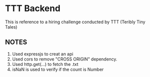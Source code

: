 # TTT Backend 

This is reference to a hiring challenge conducted by TTT (Teribly Tiny Tales)

## NOTES
1. Used expressjs to creat an api
2. Used cors to remove "CROSS ORIGIN" dependency.
3. Used http.get(...) to fetch the .txt 
4. isNaN is used to verify if the count is Number
